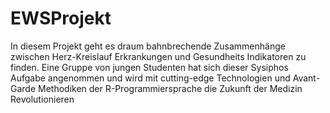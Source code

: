 # EWSProjekt
In diesem Projekt geht es draum bahnbrechende Zusammenhänge zwischen Herz-Kreislauf Erkrankungen und Gesundheits Indikatoren zu finden. Eine Gruppe von jungen Studenten hat sich dieser Sysiphos Aufgabe angenommen und wird mit cutting-edge Technologien und Avant-Garde Methodiken der R-Programmiersprache die Zukunft der Medizin Revolutionieren

